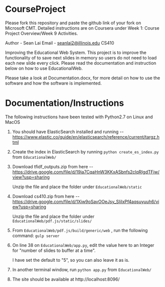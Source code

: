 # CourseProject

Please fork this repository and paste the github link of your fork on Microsoft CMT. Detailed instructions are on Coursera under Week 1: Course Project Overview/Week 9 Activities.

Author - Sean Lai
Email - seanlai2@illinois.edu
CS410

Improving the Educational Web System. 
This project is to improve the functionality of to save next slides in memory so users do not need to load each new slide every click.
Please read the documentation and instruction below on how to use EducationalWeb.

Please take a look at Documentation.docx, for more detail on how to use the software and how the software is implemented.


# Documentation/Instructions

The following instructions have been tested with Python2.7 on Linux and MacOS

1. You should have ElasticSearch installed and running -- https://www.elastic.co/guide/en/elasticsearch/reference/current/targz.html

2. Create the index in ElasticSearch by running `python create_es_index.py` from `EducationalWeb/`

3. Download tfidf_outputs.zip from here -- https://drive.google.com/file/d/19ia7CqaHnW3KKxASbnfs2clqRIgdTFiw/view?usp=sharing
   
   Unzip the file and place the folder under `EducationalWeb/static`

4. Download cs410.zip from here -- https://drive.google.com/file/d/1Xiw9oSavOOeJsy_SIiIxPf4aqsuyuuh6/view?usp=sharing
   
   Unzip the file and place the folder under `EducationalWeb/pdf.js/static/slides/`
   
5. From `EducationalWeb/pdf.js/build/generic/web` , run the following command: `gulp server`

6. On line 38 on `EducationalWeb/app.py`, edit the value here to an Integer for "number of slides to buffer at a time".
    
   I have set the default to "5", so you can also leave it as is.

7. In another terminal window, run `python app.py` from `EducationalWeb/`

8. The site should be available at http://localhost:8096/




